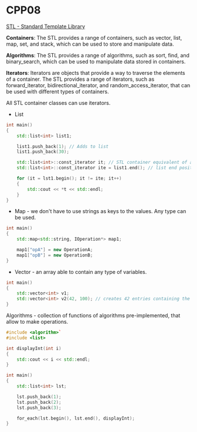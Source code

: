 # CPP08

[STL - Standard Template Library](https://www.geeksforgeeks.org/the-c-standard-template-library-stl/?ref=lbp)

**Containers**: The STL provides a range of containers, such as vector, list, map, set, and stack, which can be used to store and manipulate data.

**Algorithms**: The STL provides a range of algorithms, such as sort, find, and binary_search, which can be used to manipulate data stored in containers.

**Iterators**: Iterators are objects that provide a way to traverse the elements of a container. The STL provides a range of iterators, such as forward_iterator, bidirectional_iterator, and random_access_iterator, that can be used with different types of containers.

All STL container classes can use iterators.

-   List

```CPP
int main()
{
    std::list<int> list1;

    list1.push_back(1); // Adds to list
    list1.push_back(30);

    std::list<int>::const_iterator it; // STL container equivalent of a pointer
    std::list<int>::const_iterator ite = list1.end(); // list end position

    for (it = lst1.begin(); it != ite; it++)
    {
        std::cout << *t << std::endl;
    }
}
```
-   Map - we don't have to use strings as keys to the values. Any type can be used.

```CPP
int main()
{
    std::map<std::string, IOperation*> map1;

    map1["opA"] = new OperationA;
    map1["opB"] = new OperationB;
}
```

-   Vector - an array able to contain any type of variables.

```CPP
int main()
{
    std::vector<int> v1;
    std::vector<int> v2(42, 100); // creates 42 entries containing the value 100;
}
```

Algorithms - collection of functions of algorithms pre-implemented, that allow to make operations.

```CPP
#include <algorithm>`
#include <list>

int displayInt(int i)
{
    std::cout << i << std::endl;
}

int main()
{
    std::list<int> lst;

    lst.push_back(1);
    lst.push_back(2);
    lst.push_back(3);

    for_each(lst.begin(), lst.end(), displayInt);
}
```